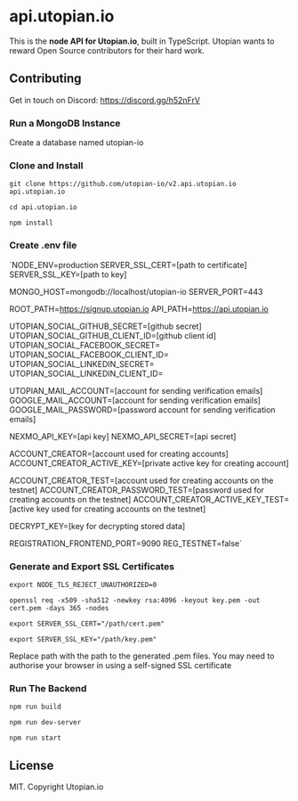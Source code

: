 # api.utopian.io
This is the **node API for Utopian.io**, built in TypeScript.
Utopian wants to reward Open Source contributors for their hard work.

## Contributing
Get in touch on Discord: https://discord.gg/h52nFrV

### Run a MongoDB Instance
Create a database named utopian-io

### Clone and Install
`git clone https://github.com/utopian-io/v2.api.utopian.io api.utopian.io`

`cd api.utopian.io`

`npm install`

### Create .env file
`NODE_ENV=production
SERVER_SSL_CERT=[path to certificate]
SERVER_SSL_KEY=[path to key]

MONGO_HOST=mongodb://localhost/utopian-io
SERVER_PORT=443

ROOT_PATH=https://signup.utopian.io
API_PATH=https://api.utopian.io

UTOPIAN_SOCIAL_GITHUB_SECRET=[github secret]
UTOPIAN_SOCIAL_GITHUB_CLIENT_ID=[github client id]
UTOPIAN_SOCIAL_FACEBOOK_SECRET=
UTOPIAN_SOCIAL_FACEBOOK_CLIENT_ID=
UTOPIAN_SOCIAL_LINKEDIN_SECRET=
UTOPIAN_SOCIAL_LINKEDIN_CLIENT_ID=

UTOPIAN_MAIL_ACCOUNT=[account for sending verification emails]
GOOGLE_MAIL_ACCOUNT=[account for sending verification emails]
GOOGLE_MAIL_PASSWORD=[password account for sending verification emails]

NEXMO_API_KEY=[api key]
NEXMO_API_SECRET=[api secret]

ACCOUNT_CREATOR=[account used for creating accounts]
ACCOUNT_CREATOR_ACTIVE_KEY=[private active key for creating account]

ACCOUNT_CREATOR_TEST=[account used for creating accounts on the testnet]
ACCOUNT_CREATOR_PASSWORD_TEST=[password used for creating accounts on the testnet]
ACCOUNT_CREATOR_ACTIVE_KEY_TEST=[active key used for creating accounts on the testnet]

DECRYPT_KEY=[key for decrypting stored data]

REGISTRATION_FRONTEND_PORT=9090
REG_TESTNET=false`


### Generate and Export SSL Certificates
`export NODE_TLS_REJECT_UNAUTHORIZED=0`

`openssl req -x509 -sha512 -newkey rsa:4096 -keyout key.pem -out cert.pem -days 365 -nodes`

`export SERVER_SSL_CERT="/path/cert.pem"`

`export SERVER_SSL_KEY="/path/key.pem"`

Replace path with the path to the generated .pem files.
You may need to authorise your browser in using a self-signed SSL certificate

### Run The Backend
`npm run build`

`npm run dev-server`

`npm run start`

## License
MIT. Copyright Utopian.io
